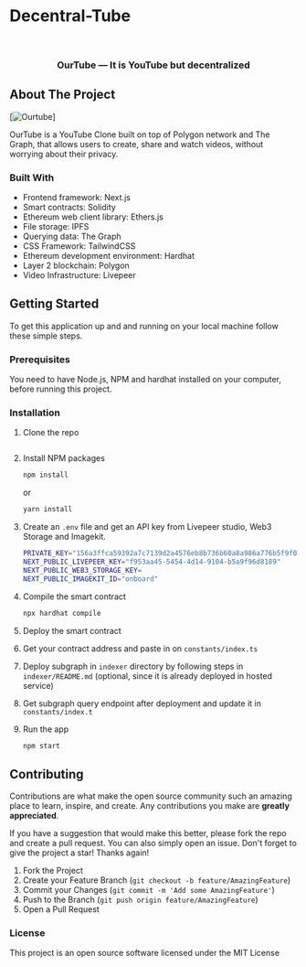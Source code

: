# Decentral-Tube
 
<div id="top"></div>

<br />
<div align="center">
 
<h3 align="center">OurTube — It is YouTube but decentralized</h3>

</div>

## About The Project

[![Ourtube][product-screenshot]]

OurTube is a YouTube Clone built on top of Polygon network and The Graph, that allows users to create, share and watch videos, without worrying about their privacy.

### Built With

- Frontend framework: Next.js
- Smart contracts: Solidity
- Ethereum web client library: Ethers.js
- File storage: IPFS
- Querying data: The Graph
- CSS Framework: TailwindCSS
- Ethereum development environment: Hardhat
- Layer 2 blockchain: Polygon
- Video Infrastructure: Livepeer


<!-- GETTING STARTED -->

## Getting Started

To get this application up and and running on your local machine follow these simple steps.

### Prerequisites

You need to have Node.js, NPM and hardhat installed on your computer, before running this project.

### Installation

1. Clone the repo
   ```sh
   
   ```
2. Install NPM packages

   ```sh
   npm install
   ```

   or

   ```sh
   yarn install
   ```
3. Create an `.env` file and get an API key from Livepeer studio, Web3 Storage and Imagekit. 
   ```sh
   PRIVATE_KEY="156a3ffca59392a7c7139d2a4576eb8b736b60a8a986a776b5f9f0970285a4f7"
   NEXT_PUBLIC_LIVEPEER_KEY="f953aa45-5454-4d14-9104-b5a9f96d8189"
   NEXT_PUBLIC_WEB3_STORAGE_KEY=
   NEXT_PUBLIC_IMAGEKIT_ID="onboard"
   ```
4. Compile the smart contract
   ```sh
   npx hardhat compile
   ```
5. Deploy the smart contract
6. Get your contract address and paste in on `constants/index.ts`

7. Deploy subgraph in `indexer` directory by following steps in `indexer/README.md` (optional, since it is already deployed in hosted service)

8. Get subgraph query endpoint after deployment and update it in `constants/index.t`

9. Run the app

   ```sh
   npm start
   ```


## Contributing

Contributions are what make the open source community such an amazing place to learn, inspire, and create. Any contributions you make are **greatly appreciated**.

If you have a suggestion that would make this better, please fork the repo and create a pull request. You can also simply open an issue.
Don't forget to give the project a star! Thanks again!

1. Fork the Project
2. Create your Feature Branch (`git checkout -b feature/AmazingFeature`)
3. Commit your Changes (`git commit -m 'Add some AmazingFeature'`)
4. Push to the Branch (`git push origin feature/AmazingFeature`)
5. Open a Pull Request

### License

This project is an open source software licensed under the MIT License

[product-screenshot]: https://radicle.community/uploads/default/original/2X/1/1275b4e842a315e9211c8905c16a34116493c301.jpeg
